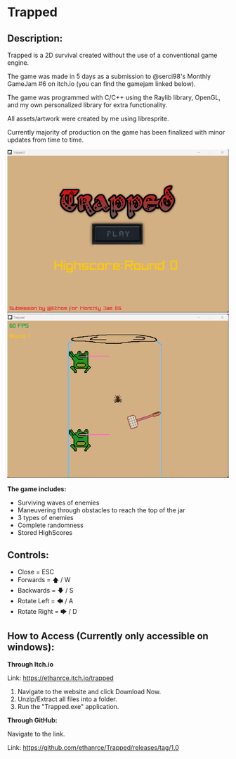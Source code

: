 # Trapped

## Description:

Trapped is a 2D survival created without the use of a conventional game engine. 

The game was made in 5 days as a submission to  @serci98's Monthly GameJam #6 on itch.io (you can find the gamejam linked below).

The game was programmed with C/C++ using the Raylib library, OpenGL, and my own personalized library for extra functionality.

All assets/artwork were created by me using libresprite.

Currently majority of production on the game has been finalized with minor updates from time to time.

![MainMenu](MainMenu.png)
![GamePlay](InGame.png)

**The game includes:**
- Surviving waves of enemies
- Maneuvering through obstacles to reach the top of the jar
- 3 types of enemies
- Complete randomness
- Stored HighScores

## Controls:
- Close = ESC
- Forwards = 🡅 / W 
- Backwards = 🡇 / S
- Rotate Left = 🡄 / A 
- Rotate Right = 🡆 / D 

## How to Access (Currently only accessible on windows):
**Through Itch.io**

Link: https://ethanrce.itch.io/trapped
1. Navigate to the website and click Download Now.
2. Unzip/Extract all files into a folder.
3. Run the "Trapped.exe" application.

**Through GitHub:**

Navigate to the link.

Link: https://github.com/ethanrce/Trapped/releases/tag/1.0
